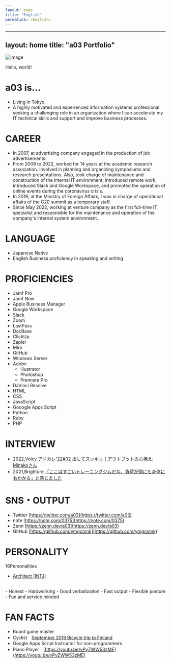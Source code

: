 ```yaml
---
layout: page
title: "English"
permalink: /English/
---
```


---
layout: home
title: "a03 Portfolio"
---

![image](https://user-images.githubusercontent.com/20861176/232205747-72523a82-ed82-4cd2-910e-39bad051c750.png)


Hello, world!

# a03 is...
- Living in Tokyo.
- A highly motivated and experienced information systems professional seeking a challenging role in an organization where I can accelerate  my IT technical skills and support and improve business processes.


# CAREER
- In 2007, at advertising company engaged in the production of job advertisements.
- From 2008 to 2022, worked for 14 years at the academic research association. Involved in planning and organizing symposiums and research presentations. Also, took charge of maintenance and construction of the internal IT environment, introduced remote work, introduced Slack and Google Workspace, and promoted the operation of online events during the coronavirus crisis.
- In 2019, at the Ministry of Foreign Affairs, I was in charge of operational affairs of the G20 summit as a temporary staff.
- Since May 2022, working at venture company as the first full-time IT specialist and responsible for the maintenance and operation of the company's internal system environment.


# LANGUAGE
- Japanese	Native
- English	Business proficiency in speaking and writing 

# PROFICIENCIES
- Jamf Pro
- Jamf Now
- Apple Business Manager
- Google Workspace
- Slack
- Zoom
- LastPass
- DocBase
- ClickUp
- Zapier
- Miro
- GitHub
- Windows Server
- Adobe
  - Illustrator
  - Photoshop
  - Premiere Pro
- DaVinci Resolve
- HTML
- CSS
- JavaScript
- Gooogle Apps Script
- Python
- Ruby
- PHP

# INTERVIEW
- 2022,Voicy [アドカレ'22#02 出してスッキリ！アウトプットの心構え: Minakoさん](https://voicy.jp/channel/2986/427594)
- 2021,Brighture [「ここはすごいトレーニングジムだな。負荷が頭にも身体にもかかる」と感じました](https://brighture.jp/voice/973)


# SNS・OUTPUT
- Twitter	[https://twitter.com/a03](https://twitter.com/a03)
- note 	[https://note.com/0375](https://note.com/0375)
- Zenn	[https://zenn.dev/a03](https://zenn.dev/a03)
- GitHub	[https://github.com/ymgcmnk](https://github.com/ymgcmnk)

# PERSONALITY
16Personalities
- [Architect (INTJ)](https://www.16personalities.com/intj-personality)
<br>
- Honest
- Hardworking
- Good verbalization
- Fast output
- Flexible posture
- Fun and service minded

# FAN FACTS
- Board game master
- Cyclist　[September 2019 Bicycle trip to Finland](https://note.com/0375/m/m07007cc8eb9c) 
- Google Apps Script Instructor for non-programmers
- Piano Player　[https://youtu.be/vPyZWW53zME](https://youtu.be/vPyZWW53zME)


